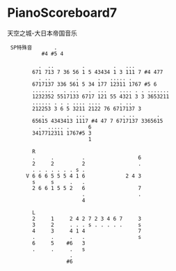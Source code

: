 # PianoScoreboard7
天空之城-大日本帝国音乐
     
     SP特殊音       .
               #4 #5 4
              
              .  ..         .         .   ...    
            671 713 7 36 56 1 5 43434 1 3 111 7 #4 477            
              . ..        .      .   ..... .
            6717137 336 561 5 34 177 12311 1767 #5 6
            .......   . ...   .  ...    .... . . ....... 
            1232352 5517133 6717 121 55 4321 3 3 3653211
            ...... . . . .... ....      . ..
            212253 3 6 5 3211 2122 76 6717137 3 
               .       .  ...            . ..       .
            65615 4343413 1117 #4 47 7 6717137 3365615
              .  ..... .      6
            3417712311 1767#5 3
                              1
                              
            R
            .     .         .                 6
            2     2         2                 .
            . . . . . . . s .
          V 6 6 6 5 5 5 4 1 6             2 4 3
            s     s     .   .
            2 6 6 1 5 5 2   6                 7     
                            .                 .     
                            4
            
            L
            2     1     2 4 2 7 2 3 4 6 7     3
            3     2     . . . s . . . . .     s
            4     3     4 1 4                 7
            .     .     .   .                 s
            6     5    #6   3
            .     .     .   s
                        .
                       #6
